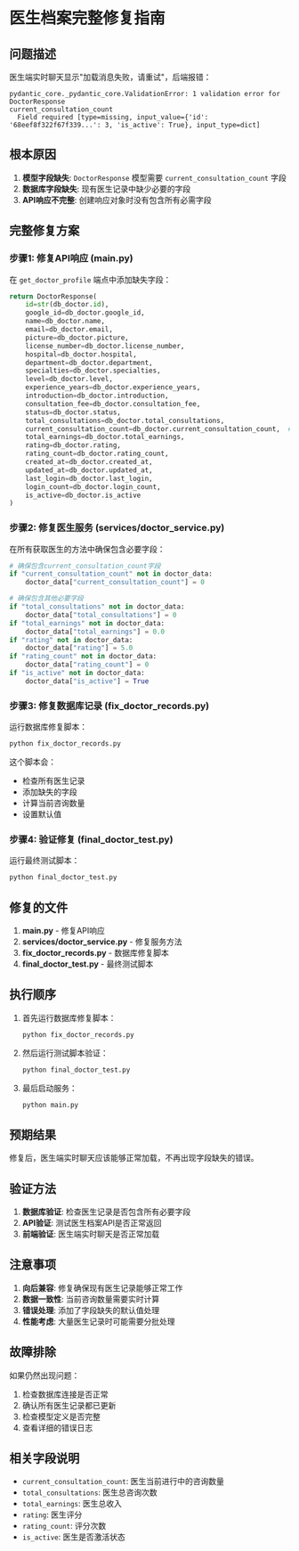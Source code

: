 # 医生档案完整修复指南

## 问题描述

医生端实时聊天显示"加载消息失败，请重试"，后端报错：
```
pydantic_core._pydantic_core.ValidationError: 1 validation error for DoctorResponse
current_consultation_count
  Field required [type=missing, input_value={'id': '68eef8f322f67f339...': 3, 'is_active': True}, input_type=dict]
```

## 根本原因

1. **模型字段缺失**: `DoctorResponse` 模型需要 `current_consultation_count` 字段
2. **数据库字段缺失**: 现有医生记录中缺少必要的字段
3. **API响应不完整**: 创建响应对象时没有包含所有必需字段

## 完整修复方案

### 步骤1: 修复API响应 (main.py)

在 `get_doctor_profile` 端点中添加缺失字段：

```python
return DoctorResponse(
    id=str(db_doctor.id),
    google_id=db_doctor.google_id,
    name=db_doctor.name,
    email=db_doctor.email,
    picture=db_doctor.picture,
    license_number=db_doctor.license_number,
    hospital=db_doctor.hospital,
    department=db_doctor.department,
    specialties=db_doctor.specialties,
    level=db_doctor.level,
    experience_years=db_doctor.experience_years,
    introduction=db_doctor.introduction,
    consultation_fee=db_doctor.consultation_fee,
    status=db_doctor.status,
    total_consultations=db_doctor.total_consultations,
    current_consultation_count=db_doctor.current_consultation_count,  # 新增
    total_earnings=db_doctor.total_earnings,
    rating=db_doctor.rating,
    rating_count=db_doctor.rating_count,
    created_at=db_doctor.created_at,
    updated_at=db_doctor.updated_at,
    last_login=db_doctor.last_login,
    login_count=db_doctor.login_count,
    is_active=db_doctor.is_active
)
```

### 步骤2: 修复医生服务 (services/doctor_service.py)

在所有获取医生的方法中确保包含必要字段：

```python
# 确保包含current_consultation_count字段
if "current_consultation_count" not in doctor_data:
    doctor_data["current_consultation_count"] = 0

# 确保包含其他必要字段
if "total_consultations" not in doctor_data:
    doctor_data["total_consultations"] = 0
if "total_earnings" not in doctor_data:
    doctor_data["total_earnings"] = 0.0
if "rating" not in doctor_data:
    doctor_data["rating"] = 5.0
if "rating_count" not in doctor_data:
    doctor_data["rating_count"] = 0
if "is_active" not in doctor_data:
    doctor_data["is_active"] = True
```

### 步骤3: 修复数据库记录 (fix_doctor_records.py)

运行数据库修复脚本：

```bash
python fix_doctor_records.py
```

这个脚本会：
- 检查所有医生记录
- 添加缺失的字段
- 计算当前咨询数量
- 设置默认值

### 步骤4: 验证修复 (final_doctor_test.py)

运行最终测试脚本：

```bash
python final_doctor_test.py
```

## 修复的文件

1. **main.py** - 修复API响应
2. **services/doctor_service.py** - 修复服务方法
3. **fix_doctor_records.py** - 数据库修复脚本
4. **final_doctor_test.py** - 最终测试脚本

## 执行顺序

1. 首先运行数据库修复脚本：
   ```bash
   python fix_doctor_records.py
   ```

2. 然后运行测试脚本验证：
   ```bash
   python final_doctor_test.py
   ```

3. 最后启动服务：
   ```bash
   python main.py
   ```

## 预期结果

修复后，医生端实时聊天应该能够正常加载，不再出现字段缺失的错误。

## 验证方法

1. **数据库验证**: 检查医生记录是否包含所有必要字段
2. **API验证**: 测试医生档案API是否正常返回
3. **前端验证**: 医生端实时聊天是否正常加载

## 注意事项

1. **向后兼容**: 修复确保现有医生记录能够正常工作
2. **数据一致性**: 当前咨询数量需要实时计算
3. **错误处理**: 添加了字段缺失的默认值处理
4. **性能考虑**: 大量医生记录时可能需要分批处理

## 故障排除

如果仍然出现问题：

1. 检查数据库连接是否正常
2. 确认所有医生记录都已更新
3. 检查模型定义是否完整
4. 查看详细的错误日志

## 相关字段说明

- `current_consultation_count`: 医生当前进行中的咨询数量
- `total_consultations`: 医生总咨询次数
- `total_earnings`: 医生总收入
- `rating`: 医生评分
- `rating_count`: 评分次数
- `is_active`: 医生是否激活状态
